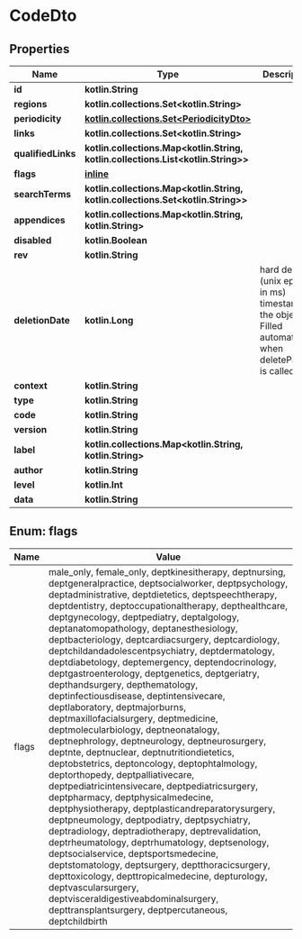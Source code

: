 
# CodeDto

## Properties
Name | Type | Description | Notes
------------ | ------------- | ------------- | -------------
**id** | **kotlin.String** |  | 
**regions** | **kotlin.collections.Set&lt;kotlin.String&gt;** |  | 
**periodicity** | [**kotlin.collections.Set&lt;PeriodicityDto&gt;**](PeriodicityDto.md) |  | 
**links** | **kotlin.collections.Set&lt;kotlin.String&gt;** |  | 
**qualifiedLinks** | **kotlin.collections.Map&lt;kotlin.String, kotlin.collections.List&lt;kotlin.String&gt;&gt;** |  | 
**flags** | [**inline**](#kotlin.collections.Set&lt;FlagsEnum&gt;) |  | 
**searchTerms** | **kotlin.collections.Map&lt;kotlin.String, kotlin.collections.Set&lt;kotlin.String&gt;&gt;** |  | 
**appendices** | **kotlin.collections.Map&lt;kotlin.String, kotlin.String&gt;** |  | 
**disabled** | **kotlin.Boolean** |  | 
**rev** | **kotlin.String** |  |  [optional]
**deletionDate** | **kotlin.Long** | hard delete (unix epoch in ms) timestamp of the object. Filled automatically when deletePatient is called. |  [optional]
**context** | **kotlin.String** |  |  [optional]
**type** | **kotlin.String** |  |  [optional]
**code** | **kotlin.String** |  |  [optional]
**version** | **kotlin.String** |  |  [optional]
**label** | **kotlin.collections.Map&lt;kotlin.String, kotlin.String&gt;** |  |  [optional]
**author** | **kotlin.String** |  |  [optional]
**level** | **kotlin.Int** |  |  [optional]
**data** | **kotlin.String** |  |  [optional]


<a name="kotlin.collections.Set<FlagsEnum>"></a>
## Enum: flags
Name | Value
---- | -----
flags | male_only, female_only, deptkinesitherapy, deptnursing, deptgeneralpractice, deptsocialworker, deptpsychology, deptadministrative, deptdietetics, deptspeechtherapy, deptdentistry, deptoccupationaltherapy, depthealthcare, deptgynecology, deptpediatry, deptalgology, deptanatomopathology, deptanesthesiology, deptbacteriology, deptcardiacsurgery, deptcardiology, deptchildandadolescentpsychiatry, deptdermatology, deptdiabetology, deptemergency, deptendocrinology, deptgastroenterology, deptgenetics, deptgeriatry, depthandsurgery, depthematology, deptinfectiousdisease, deptintensivecare, deptlaboratory, deptmajorburns, deptmaxillofacialsurgery, deptmedicine, deptmolecularbiology, deptneonatalogy, deptnephrology, deptneurology, deptneurosurgery, deptnte, deptnuclear, deptnutritiondietetics, deptobstetrics, deptoncology, deptophtalmology, deptorthopedy, deptpalliativecare, deptpediatricintensivecare, deptpediatricsurgery, deptpharmacy, deptphysicalmedecine, deptphysiotherapy, deptplasticandreparatorysurgery, deptpneumology, deptpodiatry, deptpsychiatry, deptradiology, deptradiotherapy, deptrevalidation, deptrheumatology, deptrhumatology, deptsenology, deptsocialservice, deptsportsmedecine, deptstomatology, deptsurgery, deptthoracicsurgery, depttoxicology, depttropicalmedecine, depturology, deptvascularsurgery, deptvisceraldigestiveabdominalsurgery, depttransplantsurgery, deptpercutaneous, deptchildbirth



